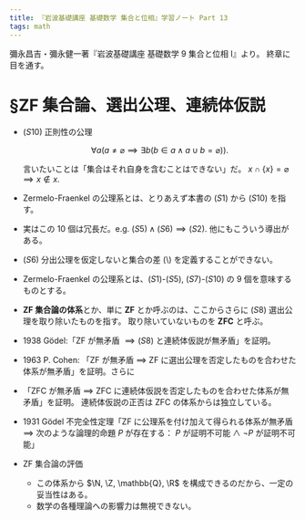 ```yaml
---
title: 『岩波基礎講座 基礎数学 集合と位相』学習ノート Part 13
tags: math
---
```


彌永昌吉・彌永健一著『岩波基礎講座 基礎数学 9 集合と位相 I』より。
終章に目を通す。

# §ZF 集合論、選出公理、連続体仮説

* $(S10)$ 正則性の公理

  $$
  \tag*{$(S10)$}
  \forall a(a \ne \varnothing \implies \exists b(b \in a \land a \cup b = \varnothing)).
  $$

  言いたいことは「集合はそれ自身を含むことはできない」だ。
  $x \cap \lbrace x \rbrace = \varnothing \implies x \notin x.$

* Zermelo-Fraenkel の公理系とは、とりあえず本書の $(S1)$ から $(S10)$ を指す。
* 実はこの 10 個は冗長だ。e.g. $(S5) \land (S6) \implies (S2).$
  他にもこういう導出がある。
* $(S6)$ 分出公理を仮定しないと集合の差 ($\setminus$) を定義することができない。
* Zermelo-Fraenkel の公理系とは、$(S1)$-$(S5)$, $(S7)$-$(S10)$ の 9 個を意味するものとする。
* **ZF 集合論の体系**とか、単に **ZF** とか呼ぶのは、ここからさらに $(S8)$ 選出公理を取り除いたものを指す。
  取り除いていないものを **ZFC** と呼ぶ。
* 1938 Gödel:「ZF が無矛盾 $\implies (S8)$ と連続体仮説が無矛盾」を証明。
* 1963 P. Cohen: 「ZF が無矛盾 $\implies$ ZF に選出公理を否定したものを合わせた体系が無矛盾」を証明。さらに
* 「ZFC が無矛盾 $\implies$ ZFC に連続体仮説を否定したものを合わせた体系が無矛盾」を証明。
  連続体仮説の正否は ZFC の体系からは独立している。
* 1931 Gödel 不完全性定理「ZF に公理系を付け加えて得られる体系が無矛盾 $\implies$
  次のような論理的命題 $P$ が存在する： $P$ が証明不可能 $\land$ $\lnot P$ が証明不可能」
* ZF 集合論の評価
  * この体系から $\N, \Z, \mathbb{Q}, \R$ を構成できるのだから、一定の妥当性はある。
  * 数学の各種理論への影響力は無視できない。
